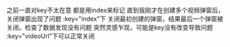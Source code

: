 之前一直对key不太在意
都是用index来标记
直到我刚才在创建多个视频弹窗后，关闭弹窗出现了问题
:key="index"下
关闭最初创建的弹窗，结果最后一个弹窗被关闭。检查了数据发现没有问题
突然灵感乍现，可能是key没有改变导致问题
:key="videoUrl"下可以正常关闭